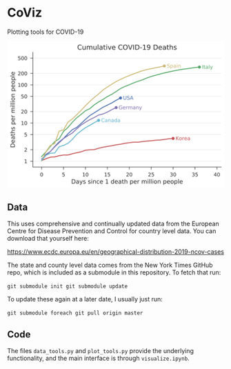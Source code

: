 # CoViz

Plotting tools for COVID-19

![country deaths](output/country_deaths.svg)

## Data

This uses comprehensive and continually updated data from the European Centre for Disease Prevention and Control for country level data. You can download that yourself here:

https://www.ecdc.europa.eu/en/geographical-distribution-2019-ncov-cases

The state and county level data comes from the New York Times GitHub repo, which is included as a submodule in this repository. To fetch that run:

``
git submodule init
git submodule update
``

To update these again at a later date, I usually just run:

``
git submodule foreach git pull origin master
``

## Code

The files `data_tools.py` and `plot_tools.py` provide the underlying functionality, and the main interface is through `visualize.ipynb`.
